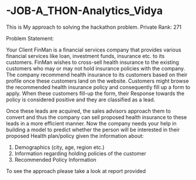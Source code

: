 # -JOB-A_THON-Analytics_Vidya
This is My approach to solving the hackathon problem. 
Private Rank: 271

Problem Statement:

  Your Client FinMan is a financial services company that provides various financial services like loan, investment funds, insurance etc. to its customers. FinMan wishes to cross-sell health insurance to the existing customers who may or may not hold insurance policies with the company. The company recommend health insurance to its customers based on their profile once these customers land on the website. Customers might browse the recommended health insurance policy and consequently fill up a form to apply. When these customers fill-up the form, their Response towards the policy is considered positive and they are classified as a lead.
  
  Once these leads are acquired, the sales advisors approach them to convert and thus the company can sell proposed health insurance to these leads in a more efficient manner.
Now the company needs your help in building a model to predict whether the person will be interested in their proposed Health plan/policy given the information about:
1. Demographics (city, age, region etc.)
2. Information regarding holding policies of the customer
3. Recommended Policy Information


To see the approach please take a look at report provided
